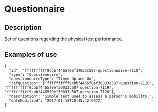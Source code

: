# Questionnaire

## Description

Set of questions regarding the physical test performance.

## Examples of use

```
{
  "id": "ffffffffff9cbbf4465f0ef30033c587-questionnaire-7118",
  "type": "Questionnaire",
  "questionnaireType": "Timed Up and Go",
  "refQuestion": ["ffffffffff9cbbf4465f0ef30033c587-question-7118", "ffffffffff9cbbf4465f0ef30033c587-question-7119", "ffffffffff9cbbf4465f0ef30033c587-question-7120"],
  "description": "Simple test used to assess a person's mobility.",
  "dateModified": "2017-01-18T20:45:42.697Z"
}
```
